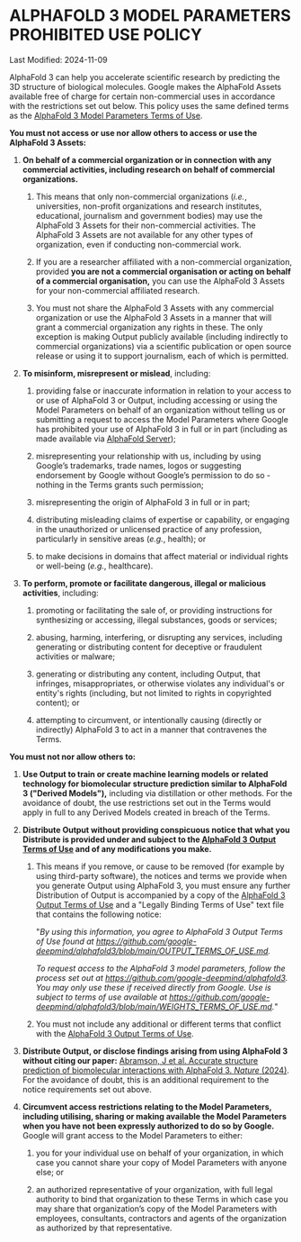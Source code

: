 # ALPHAFOLD 3 MODEL PARAMETERS PROHIBITED USE POLICY

Last Modified: 2024-11-09

AlphaFold 3 can help you accelerate scientific research by predicting the 3D
structure of biological molecules. Google makes the AlphaFold Assets available
free of charge for certain non-commercial uses in accordance with the
restrictions set out below. This policy uses the same defined terms as the
[AlphaFold 3 Model Parameters Terms of Use](https://github.com/google-deepmind/alphafold3/blob/main/WEIGHTS_TERMS_OF_USE.md).

**You must not access or use nor allow others to access or use the AlphaFold
3 Assets:**

1.  **On behalf of a commercial organization or in connection with any
    commercial activities, including research on behalf of commercial
    organizations.**

    1.  This means that only non-commercial organizations (*i.e.*, universities,
        non-profit organizations and research institutes, educational,
        journalism and government bodies) may use the AlphaFold 3 Assets for
        their non-commercial activities. The AlphaFold 3 Assets are not
        available for any other types of organization, even if conducting
        non-commercial work.

    2.  If you are a researcher affiliated with a non-commercial organization,
        provided **you are not a commercial organisation or acting on behalf of
        a commercial organisation,** you can use the AlphaFold 3 Assets for your
        non-commercial affiliated research.

    3.  You must not share the AlphaFold 3 Assets with any commercial
        organization or use the AlphaFold 3 Assets in a manner that will grant a
        commercial organization any rights in these. The only exception is
        making Output publicly available (including indirectly to commercial
        organizations) via a scientific publication or open source release or
        using it to support journalism, each of which is permitted.

2.  **To misinform, misrepresent or mislead**, including:

    1.  providing false or inaccurate information in relation to your access to
        or use of AlphaFold 3 or Output, including accessing or using the Model
        Parameters on behalf of an organization without telling us or submitting
        a request to access the Model Parameters where Google has prohibited
        your use of AlphaFold 3 in full or in part (including as made available
        via [AlphaFold Server](https://alphafoldserver.com/about));

    2.  misrepresenting your relationship with us, including by using Google’s
        trademarks, trade names, logos or suggesting endorsement by Google
        without Google’s permission to do so - nothing in the Terms grants such
        permission;

    3.  misrepresenting the origin of AlphaFold 3 in full or in part;

    4.  distributing misleading claims of expertise or capability, or engaging
        in the unauthorized or unlicensed practice of any profession,
        particularly in sensitive areas (*e.g.*, health); or

    5.  to make decisions in domains that affect material or individual rights
        or well-being (*e.g.*, healthcare).

3.  **To perform, promote or facilitate dangerous, illegal or malicious
    activities**, including:

    1.  promoting or facilitating the sale of, or providing instructions for
        synthesizing or accessing, illegal substances, goods or services;

    2.  abusing, harming, interfering, or disrupting any services, including
        generating or distributing content for deceptive or fraudulent
        activities or malware;

    3.  generating or distributing any content, including Output, that
        infringes, misappropriates, or otherwise violates any individual's or
        entity's rights (including, but not limited to rights in copyrighted
        content); or

    4.  attempting to circumvent, or intentionally causing (directly or
        indirectly) AlphaFold 3 to act in a manner that contravenes the Terms.

**You must not nor allow others to:**

1.  **Use Output to train or create machine learning models or related
    technology for biomolecular structure prediction similar to AlphaFold 3
    ("Derived Models"),** including via distillation or other methods. For the
    avoidance of doubt, the use restrictions set out in the Terms would apply in
    full to any Derived Models created in breach of the Terms.

2.  **Distribute Output without providing conspicuous notice that what you
    Distribute is provided under and subject to the
    [AlphaFold 3 Output Terms of Use](https://github.com/google-deepmind/alphafold3/blob/main/OUTPUT_TERMS_OF_USE.md)
    and of any modifications you make.**

    1.  This means if you remove, or cause to be removed (for example by using
        third-party software), the notices and terms we provide when you
        generate Output using AlphaFold 3, you must ensure any further
        Distribution of Output is accompanied by a copy of the
        [AlphaFold 3 Output Terms of Use](https://github.com/google-deepmind/alphafold3/blob/main/OUTPUT_TERMS_OF_USE.md)
        and a "Legally Binding Terms of Use" text file that contains the
        following notice:

        "*By using this information, you agree to AlphaFold 3 Output Terms of
        Use found at
        https://github.com/google-deepmind/alphafold3/blob/main/OUTPUT_TERMS_OF_USE.md.*

        *To request access to the AlphaFold 3 model parameters, follow the
        process set out at https://github.com/google-deepmind/alphafold3. You
        may only use these if received directly from Google. Use is subject to
        terms of use available at
        https://github.com/google-deepmind/alphafold3/blob/main/WEIGHTS_TERMS_OF_USE.md.*"

    2.  You must not include any additional or different terms that conflict
        with the
        [AlphaFold 3 Output Terms of Use](https://github.com/google-deepmind/alphafold3/blob/main/OUTPUT_TERMS_OF_USE.md).

3.  **Distribute Output, or disclose findings arising from using AlphaFold 3
    without citing our paper:** [Abramson, J et al. Accurate structure
    prediction of biomolecular interactions with AlphaFold 3. *Nature*
    (2024)](https://www.nature.com/articles/s41586-024-07487-w). For the
    avoidance of doubt, this is an additional requirement to the notice
    requirements set out above.

4.  **Circumvent access restrictions relating to the Model Parameters, including
    utilising, sharing or making available the Model Parameters when you have
    not been expressly authorized to do so by Google.** Google will grant access
    to the Model Parameters to either:

    1.  you for your individual use on behalf of your organization, in which
        case you cannot share your copy of Model Parameters with anyone else; or

    2.  an authorized representative of your organization, with full legal
        authority to bind that organization to these Terms in which case you may
        share that organization’s copy of the Model Parameters with employees,
        consultants, contractors and agents of the organization as authorized by
        that representative.
